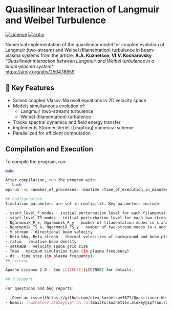 # Quasilinear Interaction of Langmuir and Weibel Turbulence

[![License](https://img.shields.io/badge/License-Apache%202.0-blue.svg)](LICENSE)
[![arXiv](https://img.shields.io/badge/arXiv-2504.18859-b31b1b.svg)](https://arxiv.org/abs/2504.18859)

Numerical implementation of the quasilinear model for coupled evolution of Langmuir (two-stream) and Weibel (filamentation) turbulence in beam-plasma systems from the article: 
**A.A. Kuznetsov, Vl.V. Kocharovsky**  
*"Quasilinear interaction between Langmuir and Weibel turbulence in a beam-plasma system"*  
https://arxiv.org/abs/2504.18859

## 📌 Key Features
- Solves coupled Vlasov-Maxwell equations in 2D velocity space
- Models simultaneous evolution of:
  - Langmuir (two-stream) turbulence
  - Weibel (filamentation) turbulence
- Tracks spectral dynamics and field energy transfer
- Implements Stormer-Verlet (Leapfrog) numerical scheme
- Parallelized for efficient computation

## Compilation and Execution
  To compile the program, run:
  ```bash
  make

  After compilation, run the program with:
  ```bash
  mpirun -np <number_of_processes> -maxtime <time_of_execution_in_minutes> build/exe9_c

## Configuration
Simulation parameters are set in config.txt. Key parameters include:

- start_level_F_modes - initial perturbation level for each filamentation mode
- start_level_TS_modes - initial perturbation level for each two-stream mode
- Ngarmonik_F_x, Ngarmonik_F_y - number of filamentation modes in x and y
- Ngarmonik_TS_x, Ngarmonik_TS_y - number of two-stream modes in x and y
- V_stream - directional beam velocity
- Beta_bkg, Beta_stream - thermal velocities of background and beam plasma
- ratio - relative beam density
- setkaBB - velocity space grid size
- Tmax - maximum simulation time (in plasma frequency)
- dt - time step (in plasma frequency)
## License

Apache License 2.0 - See [LICENSE](LICENSE) for details.

## ❓ Support

For questions and bug reports:

- [Open an issue](https://github.com/alex-kuznetsov7677/Quasilinear-Weibel-and-Lengmuir-Turbulence)
- Email: [kuznetsov.alexey@ipfran.ru](mailto:kuznetsov.alexey@ipfran.ru)
